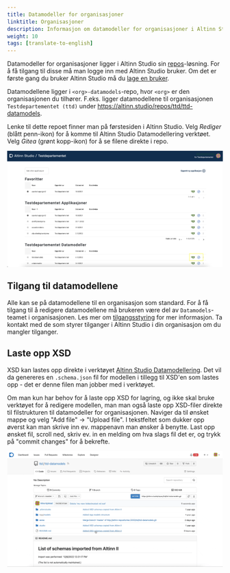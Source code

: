 ```yaml
---
title: Datamodeller for organisasjoner
linktitle: Organisasjoner
description: Informasjon om datamodeller for organisasjoner i Altinn Studio
weight: 10
tags: [translate-to-english]
---
```


Datamodeller for organisasjoner ligger i Altinn Studio sin [repos][1]-løsning.
For å få tilgang til disse må man logge inn med Altinn Studio bruker. Om det er første gang du bruker Altinn Studio
må du [lage en bruker][2].

Datamodellene ligger i `<org>-datamodels`-repo, hvor `<org>` er den organisasjonen du tilhører. 
F.eks. ligger datamodellene til organisasjonen `Testdepartementet (ttd)` under 
https://altinn.studio/repos/ttd/ttd-datamodels.

Lenke til dette repoet finner man på førstesiden i Altinn Studio. Velg _Rediger_ (blått penn-ikon) for å komme til 
Altinn Studio Datamodellering verktøet. Velg _Gitea_ (grønt kopp-ikon) for å se filene direkte i repo.

![Oversikt over datamodell-repo](./datamodels-dashboard.png "Oversikt over datamodell-repo")

## Tilgang til datamodellene

Alle kan se på datamodellene til en organisasjon som standard. For å få tilgang til å redigere datamodellene må brukeren
være del av `Datamodels`-teamet i organisasjonen. Les mer om [tilgangsstyring][3] for mer informasjon.
Ta kontakt med de som styrer tilganger i Altinn Studio i din organisasjon om du mangler tilganger. 


## Laste opp XSD
XSD kan lastes opp direkte i verktøyet [Altinn Studio Datamodellering][4]. Det vil da genereres en `.schema.json` fil
for modellen i tillegg til XSD'en som lastes opp - det er denne filen man jobber med i verktøyet.

Om man kun har behov for å laste opp XSD for lagring, og ikke skal bruke verktøyet for å redigere modellen, man man også 
laste opp XSD-filer direkte til filstrukturen til datamodeller for organisasjonen. Naviger da til ønsket mappe og velg 
"Add file" -> "Upload file". I tekstfeltet som dukker opp øverst kan man skrive inn ev. mappenavn man ønsker å benytte.
Last opp ønsket fil, scroll ned, skriv ev. in en melding om hva slags fil det er, og trykk på "commit changes"
for å bekrefte.

![Last opp XSD direkte til `<org>-datamodels` repo](./file-upload.gif "Last opp XSD direkte til <org>-datamodels repo")

[1]: https://altinn.studio/repos
[2]: /nb/app/getting-started/create-user/
[3]: /nb/app/guides/access-management/studio/
[4]: ../data-modeling/